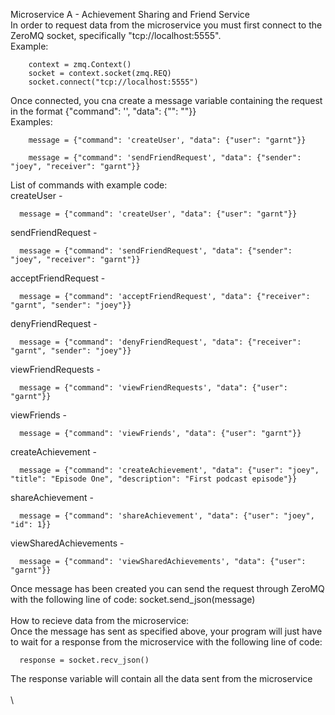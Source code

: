 Microservice A - Achievement Sharing and Friend Service\
In order to request data from the microservice you must first connect to the ZeroMQ socket, specifically "tcp://localhost:5555".\
Example:
```
    context = zmq.Context()
    socket = context.socket(zmq.REQ)
    socket.connect("tcp://localhost:5555")
```
Once connected, you cna create a message variable containing the request in the format {"command": '', "data": {"": ""}}\
Examples:
```
    message = {"command": 'createUser', "data": {"user": "garnt"}}
```
```
    message = {"command": 'sendFriendRequest', "data": {"sender": "joey", "receiver": "garnt"}}
```

List of commands with example code:\
  createUser - 
```
  message = {"command": 'createUser', "data": {"user": "garnt"}}
```
  sendFriendRequest - 
```
  message = {"command": 'sendFriendRequest', "data": {"sender": "joey", "receiver": "garnt"}}
```
  acceptFriendRequest - 
```
  message = {"command": 'acceptFriendRequest', "data": {"receiver": "garnt", "sender": "joey"}}
```
  denyFriendRequest - 
```
  message = {"command": 'denyFriendRequest', "data": {"receiver": "garnt", "sender": "joey"}}
```
  viewFriendRequests - 
```
  message = {"command": 'viewFriendRequests', "data": {"user": "garnt"}}
```
  viewFriends - 
```
  message = {"command": 'viewFriends', "data": {"user": "garnt"}}
```
  createAchievement - 
```
  message = {"command": 'createAchievement', "data": {"user": "joey", "title": "Episode One", "description": "First podcast episode"}}
```
  shareAchievement - 
```
  message = {"command": 'shareAchievement', "data": {"user": "joey", "id": 1}}
```
  viewSharedAchievements - 
```
  message = {"command": 'viewSharedAchievements', "data": {"user": "garnt"}}
```
Once message has been created you can send the request through ZeroMQ with the following line of code: socket.send_json(message)\
\
How to recieve data from the microservice:\
Once the message has sent as specified above, your program will just have to wait for a response from the microservice with the following line of code: 
```
  response = socket.recv_json()
```
The response variable will contain all the data sent from the microservice\
\
\
